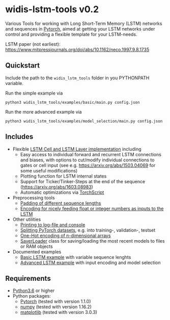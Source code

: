 # widis-lstm-tools v0.2
Various Tools for working with Long Short-Term Memory (LSTM) networks and sequences in [Pytorch](https://pytorch.org/),
aimed at getting your LSTM networks under control and providing a flexible template for your LSTM-needs.

LSTM paper (not earliest): https://www.mitpressjournals.org/doi/abs/10.1162/neco.1997.9.8.1735

## Quickstart
Include the path to the `widis_lstm_tools` folder in you PYTHONPATH variable.

Run the simple example via

```python3 widis_lstm_tools/examples/basic/main.py config.json```

Run the more advanced example via

```python3 widis_lstm_tools/examples/model_selection/main.py config.json```

## Includes
- Flexible [LSTM Cell and LSTM Layer implementation](widis_lstm_tools/nn.py#L69) including
  - Easy access to individual forward and recurrent LSTM connections and biases, with options to cut/modify individual connections to gates or cell input (see e.g. https://arxiv.org/abs/1503.04069 for some useful modifications)
  - Plotting function for LSTM internal states
  - Support for Ticker/Tinker-Steps at the end of the sequence (https://arxiv.org/abs/1603.08983)
  - Automatic optimizations via [TorchScript](https://pytorch.org/docs/stable/jit.html)
- Preprocessing tools
  - [Padding of different sequence lengths](widis_lstm_tools/preprocessing.py#L108)
  - [Encoding for nicely feeding float or integer numbers as inputs to the LSTM](widis_lstm_tools/preprocessing.py#L225)
- Other utilities
  - [Printing to log-file and console](widis_lstm_tools/utils/collection.py#L228)
  - [Splitting PyTorch datasets](widis_lstm_tools/preprocessing.py#L44), e.g. into training-, validation-, testset
  - [One-Hot encoding of n-dimensional arrays](widis_lstm_tools/preprocessing.py#L14)
  - [SaverLoader](widis_lstm_tools/collection.py#L40) class for saving/loading the most recent models to files or RAM objects
- Documented examples
  - [Basic LSTM example](widis_lstm_tools/examples/basic/main.py) with variable sequence lenghts
  - [Advanced LSTM example](widis_lstm_tools/examples/model_selection/main.py) with input encoding and model selection
 

## Requirements
- [Python3.6](https://www.python.org/) or higher
- Python packages:
   - [Pytorch](https://pytorch.org/) (tested with version 1.1.0)
   - [numpy](https://www.numpy.org/) (tested with version 1.16.2)
   - [matplotlib](https://matplotlib.org/) (tested with version 3.0.3)

